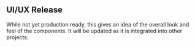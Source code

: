 ## UI/UX Release
While not yet production ready, this gives an idea of the overall look and feel of the components. It will be updated as it is integrated into other projects.